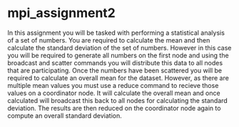 # mpi_assignment2
In this assignment you will be tasked with performing a statistical analysis of a set
of numbers. You are required to calculate the mean and then calculate the standard
deviation of the set of numbers. However in this case you will be required to generate all
numbers on the first node and using the broadcast and scatter commands you will
distribute this data to all nodes that are participating.
Once the numbers have been scattered you will be required to calculate an overall
mean for the dataset. However, as there are multiple mean values you must use a reduce
command to recieve those values on a coordinator node. It will calculate the overall mean
and once calculated will broadcast this back to all nodes for calculating the standard
deviation. The results are then reduced on the coordinator node again to compute an
overall standard deviation.
